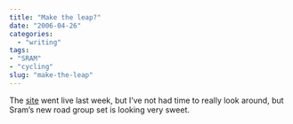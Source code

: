```yaml
---
title: "Make the leap?"
date: "2006-04-26"
categories: 
  - "writing"
tags:
- "SRAM"
- "cycling"
slug: "make-the-leap"
---
```


The [site](https://www.willyoumaketheleap.com/) went live last week, but I’ve not had time to really look around, but Sram’s new road group set is looking very sweet.
